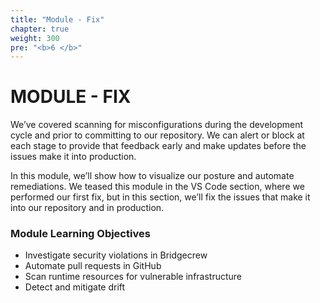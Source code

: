 ```yaml
---
title: "Module - Fix"
chapter: true
weight: 300
pre: "<b>6 </b>"
---
```


# MODULE - FIX

We’ve covered scanning for misconfigurations during the development cycle and prior to committing to our repository. We can alert or block at each stage to provide that feedback early and make updates before the issues make it into production.

In this module, we’ll show how to visualize our posture and automate remediations. We teased this module in the VS Code section, where we performed our first fix, but in this section, we’ll fix the issues that make it into our repository and in production.

### Module Learning Objectives
- Investigate security violations in Bridgecrew
- Automate pull requests in GitHub
- Scan runtime resources for vulnerable infrastructure
- Detect and mitigate drift